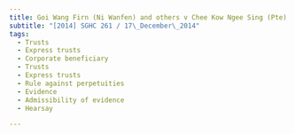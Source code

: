 ```yaml
---
title: Goi Wang Firn (Ni Wanfen) and others v Chee Kow Ngee Sing (Pte) Ltd 
subtitle: "[2014] SGHC 261 / 17\_December\_2014"
tags:
  - Trusts
  - Express trusts
  - Corporate beneficiary
  - Trusts
  - Express trusts
  - Rule against perpetuities
  - Evidence
  - Admissibility of evidence
  - Hearsay

---
```


